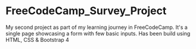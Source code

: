 # FreeCodeCamp_Survey_Project
My second project as part of my learning journey in FreeCodeCamp. It's a single page showcasing a form with few basic inputs. Has been build using HTML, CSS & Bootstrap 4
